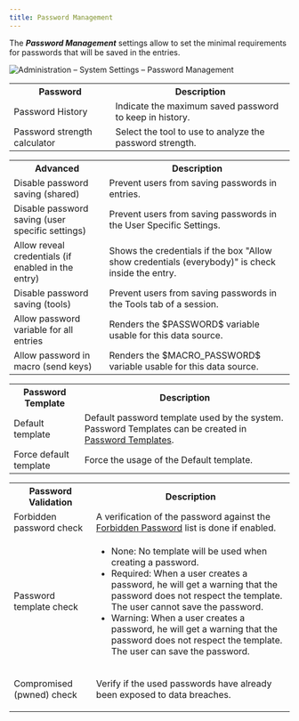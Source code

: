 ```yaml
---
title: Password Management
---
```

The ***Password Management*** settings allow to set the minimal requirements for passwords that will be saved in the entries. 

![Administration – System Settings – Password Management](https://webdevolutions.azureedge.net/docs/en/server/ServerOp8076.png)

<table>
	<tr>
		<th>
Password 
		</th>
		<th>
Description 
		</th>
	</tr>
	<tr>
		<td>
Password History 
		</td>
		<td>
Indicate the maximum saved password to keep in history. 
		</td>
	</tr>
	<tr>
		<td>
Password strength calculator 
		</td>
		<td>
Select the tool to use to analyze the password strength. 
		</td>
	</tr>
</table>

<table>
	<tr>
		<th>
Advanced 
		</th>
		<th>
Description 
		</th>
	</tr>
	<tr>
		<td>
Disable password saving (shared) 
		</td>
		<td>
Prevent users from saving passwords in entries. 
		</td>
	</tr>
	<tr>
		<td>
Disable password saving (user specific settings) 
		</td>
		<td>
Prevent users from saving passwords in the User Specific Settings. 
		</td>
	</tr>
	<tr>
		<td>
Allow reveal credentials (if enabled in the entry) 
		</td>
		<td>
Shows the credentials if the box "Allow show credentials (everybody)" is check inside the entry. 
		</td>
	</tr>
	<tr>
		<td>
Disable password saving (tools) 
		</td>
		<td>
Prevent users from saving passwords in the Tools tab of a session. 
		</td>
	</tr>
	<tr>
		<td>
Allow password variable for all entries 
		</td>
		<td>
Renders the $PASSWORD$ variable usable for this data source. 
		</td>
	</tr>
	<tr>
		<td>
Allow password in macro (send keys) 
		</td>
		<td>
Renders the $MACRO_PASSWORD$ variable usable for this data source. 
		</td>
	</tr>
</table>

<table>
	<tr>
		<th>
Password Template 
		</th>
		<th>
Description 
		</th>
	</tr>
	<tr>
		<td>
Default template 
		</td>
		<td>
Default password template used by the system. Password Templates can be created in <a href="/server/web-interface/administration/templates/password-templates/" target="_blank">Password Templates</a>. 
		</td>
	</tr>
	<tr>
		<td>
Force default template 
		</td>
		<td>
Force the usage of the Default template. 
		</td>
	</tr>
</table>

<table>
	<tr>
		<th>
Password Validation 
		</th>
		<th>
Description 
		</th>
	</tr>
	<tr>
		<td>
Forbidden password check 
		</td>
		<td>
A verification of the password against the <a href="/server/web-interface/administration/configuration/system-settings/forbidden-password/" target="_blank">Forbidden Password</a> list is done if enabled. 
		</td>
	</tr>
	<tr>
		<td>
Password template check 
		</td>
		<td> 

* None: No template will be used when creating a password. 
* Required: When a user creates a password, he will get a warning that the password does not respect the template. The user cannot save the password. 
* Warning: When a user creates a password, he will get a warning that the password does not respect the template. The user can save the password. 
		</td>
	</tr>
	<tr>
		<td>
Compromised (pwned) check 
		</td>
		<td>
Verify if the used passwords have already been exposed to data breaches. 
		</td>
	</tr>
</table>
